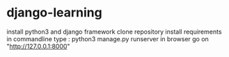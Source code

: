 # django-learning
install python3 and django framework
clone repository
install requirements
in commandline type : python3 manage.py runserver
in browser go on "http://127.0.0.1:8000"

